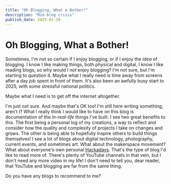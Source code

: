 ```yaml
---
title: "Oh Blogging, What a Bother!"
description: "Mid-blog crisis"
publish_date: 2025-01-29
---
```


# Oh Blogging, What a Bother!

Sometimes, I'm not so certain if I enjoy blogging, or if I enjoy the _idea_ of blogging. I know I like making things, both physical and digital, I know I like reading blogs, so why would I _not_ enjoy blogging? I'm not sure, but I'm starting to question it. Maybe what I really need is time away from screens after a day job spent in front of them. It's also been an awfully busy start to 2025, with some stressful national politics.

Maybe what I need is to get off the internet altogether.

I'm just not sure. And maybe that's OK too! I'm still here writing something, aren't I? What I really think I would like to have on this blog is documentation of the _in-real-life_ things I've built. I see two great benefits to this. The first being a personal log of my creations, a way to reflect and consider how the quality and complexity of projects I take on changes and grows. The other is being able to hopefully inspire others to build things themselves! I see a lot of blogs about digital technology, photography, current events, and sometimes art. What about the makerspace movement? What about everyone's own personal [Hackadays](https://hackaday.com/). That's the type of blog I'd like to read more of. There's plenty of YouTube channels in that vein, but I don't need any more video in my life! I don't need to tell you, dear reader, that YouTube and blogging are far from the same thing.

Do you have any blogs to recommend to me?

